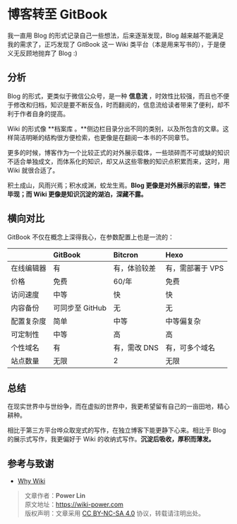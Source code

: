 # 博客转至 GitBook

我一直用 Blog 的形式记录自己一些想法，后来逐渐发现，Blog 越来越不能满足我的需求了，正巧发现了 GitBook 这一 Wiki 类平台（本是用来写书的），于是便义无反顾地抛弃了 Blog :\)

## 分析

Blog 的形式，更类似于微信公众号，是一种 **信息流** ，时效性比较强，而且也不便于修改和归档，知识是要不断反刍，时而翻阅的，信息流给读者带来了便利，却不利于作者自身的提高。

Wiki 的形式像 **档案库 。**侧边栏目录分出不同的类别，以及所包含的文章。这样简洁明晰的结构很方便检索，也更像是在翻阅一本书的不同章节。

更多的时候，博客作为一个比较正式的对外展示载体，一些琐碎而不可或缺的知识不适合单独成文，而体系化的知识，却又从这些零散的知识点积累而来，这时，用 Wiki 就很合适了。

积土成山，风雨兴焉；积水成渊，蛟龙生焉。**Blog 更像是对外展示的岩壁，锋芒毕现；而 Wiki 更像是知识沉淀的湖泊，深藏不露。**

## 横向对比

GitBook 不仅在概念上深得我心，在参数配置上也是一流的：

|            | GitBook         | Bitcron      | Hexo             |
| :--------- | :-------------- | :----------- | :--------------- |
| 在线编辑器 | 有              | 有，体验较差 | 有，需部署于 VPS |
| 价格       | 免费            | 60/年        | 免费             |
| 访问速度   | 中等            | 快           | 快               |
| 内容备份   | 可同步至 GitHub | 无           | 无               |
| 配置复杂度 | 简单            | 中等         | 中等偏复杂       |
| 可定制性   | 中等            | 高           | 高               |
| 个性域名   | 有              | 有，需改 DNS | 有，可多个域名   |
| 站点数量   | 无限            | 2            | 无限             |

## 总结

在现实世界中与世纷争，而在虚拟的世界中，我更希望留有自己的一亩田地，精心耕种。

相比于第三方平台哗众取宠式的写作，在独立博客下能更静下心来。相比于 Blog 的展示式写作，我更偏好于 Wiki 的收纳式写作。**沉淀后吸收，厚积而薄发。**

## 参考与致谢

* [Why Wiki](https://wiki.imshuai.com/why-wiki.html)


> 文章作者：**Power Lin**  
> 原文地址：<https://wiki-power.com>  
> 版权声明：文章采用 [CC BY-NC-SA 4.0](https://creativecommons.org/licenses/by/4.0/deed.zh) 协议，转载请注明出处。